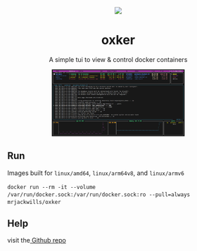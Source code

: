 <p align="center">
	<img src='https://raw.githubusercontent.com/mrjackwills/oxker/main/.github/logo.svg' width='100px'/>
</p>

<p align="center">
	<h1 align="center">oxker</h1>
	<div  align="center">
		A simple tui to view & control docker containers
	</div>
</p>

<p align="center">
	<a href="https://raw.githubusercontent.com/mrjackwills/oxker/main/.github/screenshot_01.png" target='_blank' rel='noopener noreferrer'>
		<img src='https://raw.githubusercontent.com/mrjackwills/oxker/main/.github/screenshot_01.png' width='60%'/>
	</a>
</p>

## Run

Images built for `linux/amd64`, `linux/arm64v8`, and `linux/armv6`

`docker run --rm -it --volume /var/run/docker.sock:/var/run/docker.sock:ro --pull=always mrjackwills/oxker`

## Help

visit the<a href="https://github.com/mrjackwills/oxker" target='_blank' rel='noopener noreferrer'> Github repo</a>